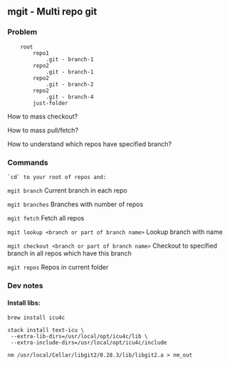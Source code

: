 ## mgit - Multi repo git

### Problem
```
    root
        repo1
            .git - branch-1
        repo2
            .git - branch-1
        repo2
            .git - branch-2
        repo2
            .git - branch-4
        just-folder

```

How to mass checkout?

How to mass pull/fetch?

How to understand which repos have specified branch?


### Commands
    `cd` to your root of repos and:
 
`mgit branch`  Current branch in each repo
   
`mgit branches` Branches with number of repos

`mgit fetch`  Fetch all repos

`mgit lookup <branch or part of branch name>` Lookup branch with name

`mgit checkout <branch or part of branch name>` Checkout to specified branch in all repos which have this branch

`mgit repos` Repos in current folder  

### Dev notes
#### Install libs:

`brew install icu4c`

```
stack install text-icu \
 --extra-lib-dirs=/usr/local/opt/icu4c/lib \
 --extra-include-dirs=/usr/local/opt/icu4c/include
```

```
nm /usr/local/Cellar/libgit2/0.28.3/lib/libgit2.a > nm_out
```
